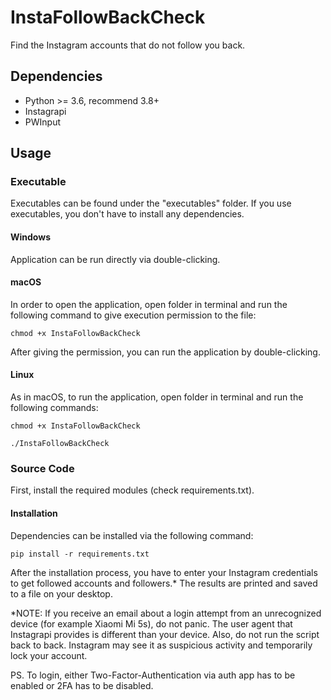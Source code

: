 # InstaFollowBackCheck
Find the Instagram accounts that do not follow you back.

## Dependencies
* Python >= 3.6, recommend 3.8+
* Instagrapi
* PWInput

## Usage

### Executable
Executables can be found under the "executables" folder. If you use executables, you don't have to install any dependencies.

#### Windows
Application can be run directly via double-clicking.

#### macOS
In order to open the application, open folder in terminal and run the following command to give execution permission to the file:
```
chmod +x InstaFollowBackCheck
```
After giving the permission, you can run the application by double-clicking.

#### Linux
As in macOS, to run the application, open folder in terminal and run the following commands:
```
chmod +x InstaFollowBackCheck
```
```
./InstaFollowBackCheck
```

### Source Code
First, install the required modules (check requirements.txt).

#### Installation
Dependencies can be installed via the following command:
```
pip install -r requirements.txt
```

After the installation process, you have to enter your Instagram credentials to get followed accounts and followers.* The results are printed and saved to a file on your desktop.

*NOTE: If you receive an email about a login attempt from an unrecognized device (for example Xiaomi Mi 5s), do not panic. The user agent that Instagrapi provides is different than your device. Also, do not run the script back to back. Instagram may see it as suspicious activity and temporarily lock your account.

PS. To login, either Two-Factor-Authentication via auth app has to be enabled or 2FA has to be disabled.

